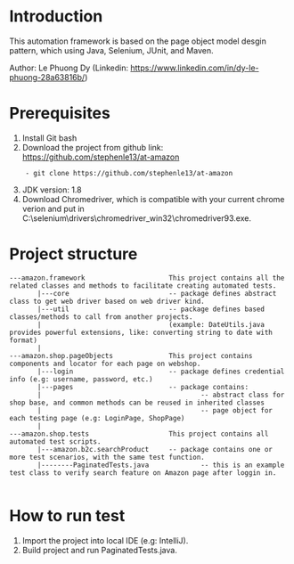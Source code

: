# Introduction
This automation framework is based on the page object model desgin pattern, which using Java, Selenium, JUnit, and Maven.

Author: Le Phuong Dy (Linkedin: https://www.linkedin.com/in/dy-le-phuong-28a63816b/) 

# Prerequisites 
1. Install Git bash
2. Download the project from github link: https://github.com/stephenle13/at-amazon
```
    - git clone https://github.com/stephenle13/at-amazon
```
3. JDK version: 1.8
4. Download Chromedriver, which is compatible with your current chrome verion and put in C:\selenium\drivers\chromedriver_win32\chromedriver93.exe.

# Project structure
```
---amazon.framework						This project contains all the related classes and methods to facilitate creating automated tests.
       |---core	        				-- package defines abstract class to get web driver based on web driver kind.
       |---util            	   			-- package defines based classes/methods to call from another projects.
	   |								(example: DateUtils.java provides powerful extensions, like: converting string to date with format) 
	   |
---amazon.shop.pageObjects				This project contains components and locator for each page on webshop.
       |---login             			-- package defines credential info (e.g: username, password, etc.)                
       |---pages             			-- package contains:
	   |										-- abstract class for shop base, and common methods can be reused in inherited classes
	   |									    -- page object for each testing page (e.g: LoginPage, ShopPage)
       |                                
---amazon.shop.tests					This project contains all automated test scripts.
       |---amazon.b2c.searchProduct		-- package contains one or more test scenarios, with the same test function.
       |--------PaginatedTests.java	        	-- this is an example test class to verify search feature on Amazon page after loggin in.
              
```

# How to run test
1. Import the project into local IDE (e.g: IntelliJ).
2. Build project and run PaginatedTests.java.


